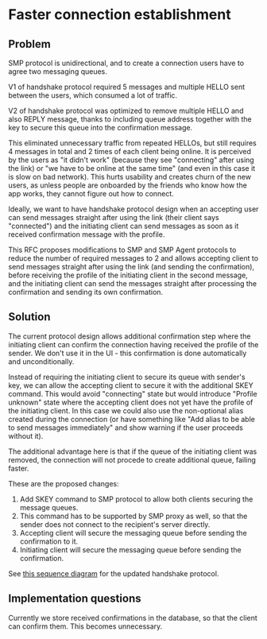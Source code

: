 # Faster connection establishment

## Problem

SMP protocol is unidirectional, and to create a connection users have to agree two messaging queues.

V1 of handshake protocol required 5 messages and multiple HELLO sent between the users, which consumed a lot of traffic.

V2 of handshake protocol was optimized to remove multiple HELLO and also REPLY message, thanks to including queue address together with the key to secure this queue into the confirmation message.

This eliminated unnecessary traffic from repeated HELLOs, but still requires 4 messages in total and 2 times of each client being online. It is perceived by the users as "it didn't work" (because they see "connecting" after using the link) or "we have to be online at the same time" (and even in this case it is slow on bad network). This hurts usability and creates churn of the new users, as unless people are onboarded by the friends who know how the app works, they cannot figure out how to connect.

Ideally, we want to have handshake protocol design when an accepting user can send messages straight after using the link (their client says "connected") and the initiating client can send messages as soon as it received confirmation message with the profile.

This RFC proposes modifications to SMP and SMP Agent protocols to reduce the number of required messages to 2 and allows accepting client to send messages straight after using the link (and sending the confirmation), before receiving the profile of the initiating client in the second message, and the initiating client can send the messages straight after processing the confirmation and sending its own confirmation.

## Solution

The current protocol design allows additional confirmation step where the initiating client can confirm the connection having received the profile of the sender. We don't use it in the UI - this confirmation is done automatically and unconditionally.

Instead of requiring the initiating client to secure its queue with sender's key, we can allow the accepting client to secure it with the additional SKEY command. This would avoid "connecting" state but would introduce "Profile unknown" state where the accepting client does not yet have the profile of the initiating client. In this case we could also use the non-optional alias created during the connection (or have something like "Add alias to be able to send messages immediately" and show warning if the user proceeds without it).

The additional advantage here is that if the queue of the initiating client was removed, the connection will not procede to create additional queue, failing faster.

These are the proposed changes:

1. Add SKEY command to SMP protocol to allow both clients securing the message queues.
2. This command has to be supported by SMP proxy as well, so that the sender does not connect to the recipient's server directly.
3. Accepting client will secure the messaging queue before sending the confirmation to it.
4. Initiating client will secure the messaging queue before sending the confirmation.

See [this sequence diagram](../protocol/diagrams/duplex-messaging/duplex-creating-v6.mmd) for the updated handshake protocol.

## Implementation questions

Currently we store received confirmations in the database, so that the client can confirm them. This becomes unnecessary.
